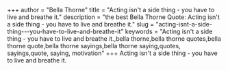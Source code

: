 +++
author = "Bella Thorne"
title = "Acting isn't a side thing - you have to live and breathe it."
description = "the best Bella Thorne Quote: Acting isn't a side thing - you have to live and breathe it."
slug = "acting-isnt-a-side-thing---you-have-to-live-and-breathe-it"
keywords = "Acting isn't a side thing - you have to live and breathe it.,bella thorne,bella thorne quotes,bella thorne quote,bella thorne sayings,bella thorne saying,quotes, sayings,quote, saying, motivation"
+++
Acting isn't a side thing - you have to live and breathe it.
